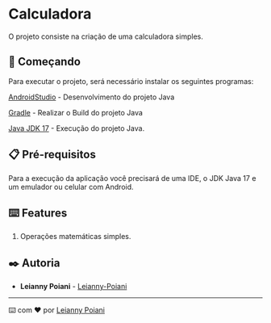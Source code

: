 # Calculadora

O projeto consiste na criação de uma calculadora simples.

## 🚀 Começando

Para executar o projeto, será necessário instalar os seguintes programas:

[AndroidStudio](https://developer.android.com/studio?hl=pt&gclid=CjwKCAjwm8WZBhBUEiwA178UnLR4Xdb2hHZLcNza7KQCILaqt_VklbdAIZ7jWICN2m6uIuC2REs2mBoCRp8QAvD_BwE&gclsrc=aw.ds) - Desenvolvimento do projeto Java

[Gradle](https://gradle.org/install/) - Realizar o Build do projeto Java

[Java JDK 17](https://www.oracle.com/java/technologies/javase/jdk17-archive-downloads.html) - Execução do projeto Java.

## 📋 Pré-requisitos

Para a execução da aplicação você precisará de uma IDE, o JDK Java 17 e um emulador ou celular com Android.

## ⌨️ Features

1. Operações matemáticas simples.

## ✒️ Autoria

* **Leianny Poiani** - [Leianny-Poiani](https://github.ibm.com/Leianny-Poiani)
---
⌨️ com ❤️ por [Leianny Poiani](https://github.ibm.com/Leianny-Poiani) 
